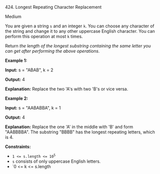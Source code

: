 ﻿424\. Longest Repeating Character Replacement

Medium

You are given a string `s` and an integer `k`. You can choose any character of the string and change it to any other uppercase English character. You can perform this operation at most `k` times.

Return _the length of the longest substring containing the same letter you can get after performing the above operations_.

**Example 1:**

**Input:** s = "ABAB", k = 2

**Output:** 4

**Explanation:** Replace the two 'A's with two 'B's or vice versa. 

**Example 2:**

**Input:** s = "AABABBA", k = 1

**Output:** 4

**Explanation:** Replace the one 'A' in the middle with 'B' and form "AABBBBA". The substring "BBBB" has the longest repeating letters, which is 4. 

**Constraints:**

*   <code>1 <= s.length <= 10<sup>5</sup></code>
*   `s` consists of only uppercase English letters.
*   `0 <= k <= s.length